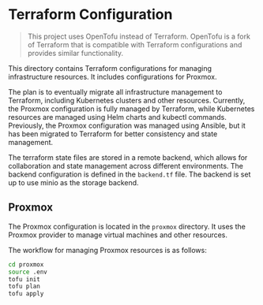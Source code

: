# Terraform Configuration

> This project uses OpenTofu instead of Terraform. OpenTofu is a fork of
> Terraform that is compatible with Terraform configurations and provides
> similar functionality.

This directory contains Terraform configurations for managing
infrastructure resources. It includes configurations for Proxmox.

The plan is to eventually migrate all infrastructure management to Terraform,
including Kubernetes clusters and other resources. Currently, the Proxmox
configuration is fully managed by Terraform, while Kubernetes resources are
managed using Helm charts and kubectl commands. Previously, the Proxmox
configuration was managed using Ansible, but it has been migrated to Terraform
for better consistency and state management.

The terraform state files are stored in a remote backend, which allows for
collaboration and state management across different environments. The backend
configuration is defined in the `backend.tf` file. The backend is set up to use
minio as the storage backend.

## Proxmox

The Proxmox configuration is located in the `proxmox` directory.
It uses the Proxmox provider to manage virtual machines and other resources.

The workflow for managing Proxmox resources is as follows:

```bash
cd proxmox
source .env
tofu init
tofu plan
tofu apply
```
